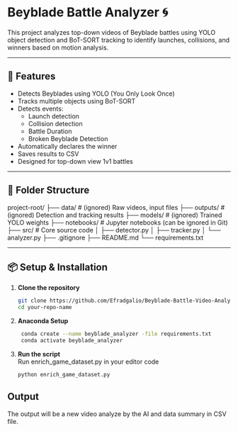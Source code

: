 # Beyblade Battle Analyzer 🌀

This project analyzes top-down videos of Beyblade battles using YOLO object detection and BoT-SORT tracking to identify launches, collisions, and winners based on motion analysis.

---

## 🚀 Features

- Detects Beyblades using YOLO (You Only Look Once)
- Tracks multiple objects using BoT-SORT
- Detects events:
  - Launch detection
  - Collision detection
  - Battle Duration
  - Broken Beyblade Detection
- Automatically declares the winner
- Saves results to CSV
- Designed for top-down view 1v1 battles

---

## 📂 Folder Structure
project-root/
├── data/ # (ignored) Raw videos, input files
├── outputs/ # (ignored) Detection and tracking results
├── models/ # (ignored) Trained YOLO weights
├── notebooks/ # Jupyter notebooks (can be ignored in Git)
├── src/ # Core source code
│ ├── detector.py
│ ├── tracker.py
│ └── analyzer.py
├── .gitignore
├── README.md
└── requirements.txt

---

## 📦 Setup & Installation

1. **Clone the repository** 

   ```bash
   git clone https://github.com/Efradgalio/Beyblade-Battle-Video-Analysis-System
   cd your-repo-name
   ``` 
2. **Anaconda Setup**
   ```bash
    conda create --name beyblade_analyzer -file requirements.txt
    conda activate beyblade_analyzer
    ```

3. **Run the script** <br>
    Run enrich_game_dataset.py in your editor code
    ```bash
    python enrich_game_dataset.py
    ```

## Output
The output will be a new video analyze by the AI and data summary in CSV file.
